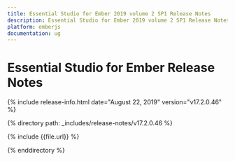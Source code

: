 ```yaml
---
title: Essential Studio for Ember 2019 volume 2 SP1 Release Notes  
description: Essential Studio for Ember 2019 volume 2 SP1 Release Notes  
platform: emberjs
documentation: ug
---
```


# Essential Studio for Ember  Release Notes  

{% include release-info.html date="August 22, 2019"  version="v17.2.0.46" %} 


{% directory path: _includes/release-notes/v17.2.0.46 %}

{% include {{file.url}} %}

{% enddirectory %}
